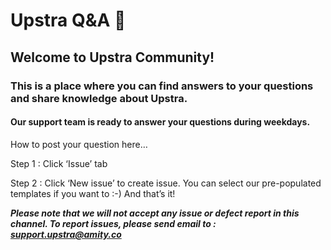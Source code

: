 # Upstra Q&A 💬

## Welcome to Upstra Community!
### This is a place where you can find answers to your questions and share knowledge about Upstra.

#### Our support team is ready to answer your questions during weekdays. 
How to post your question here…

Step 1 : Click ‘Issue’ tab

Step 2 : Click ‘New issue’ to create issue. You can select our pre-populated templates if you want to :-)
And that’s it!

***Please note that we will not accept any issue or defect report in this channel.
To report issues, please send email to : support.upstra@amity.co***
